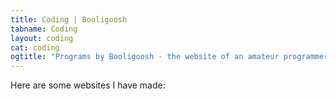 ```yaml
---
title: Coding | Booligoosh
tabname: Coding
layout: coding
cat: coding
ogtitle: "Programs by Booligoosh - the website of an amateur programmer"
---
```

Here are some websites I have made: